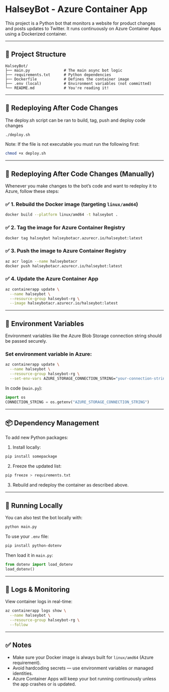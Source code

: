 # HalseyBot - Azure Container App

This project is a Python bot that monitors a website for product changes and posts updates to Twitter. It runs continuously on Azure Container Apps using a Dockerized container.

---

## 🚀 Project Structure

```
HalseyBot/
├── main.py               # The main async bot logic
├── requirements.txt      # Python dependencies
├── Dockerfile            # Defines the container image
├── .env (local)          # Environment variables (not committed)
└── README.md             # You're reading it!
```

---

## 🔁 Redeploying After Code Changes

The deploy.sh script can be ran to build, tag, push and deploy code changes

```bash
./deploy.sh
```

Note: If the file is not executable you must run the following first:

```bash
chmod +x deploy.sh
```

---

## 🔁 Redeploying After Code Changes (Manually)

Whenever you make changes to the bot’s code and want to redeploy it to Azure, follow these steps:

### ✅ 1. Rebuild the Docker image (targeting `linux/amd64`)
```bash
docker build --platform linux/amd64 -t halseybot .
```

### ✅ 2. Tag the image for Azure Container Registry
```bash
docker tag halseybot halseybotacr.azurecr.io/halseybot:latest
```

### ✅ 3. Push the image to Azure Container Registry
```bash
az acr login --name halseybotacr
docker push halseybotacr.azurecr.io/halseybot:latest
```

### ✅ 4. Update the Azure Container App
```bash
az containerapp update \
  --name halseybot \
  --resource-group halseybot-rg \
  --image halseybotacr.azurecr.io/halseybot:latest
```

---

## 🔐 Environment Variables

Environment variables like the Azure Blob Storage connection string should be passed securely.

### Set environment variable in Azure:
```bash
az containerapp update \
  --name halseybot \
  --resource-group halseybot-rg \
  --set-env-vars AZURE_STORAGE_CONNECTION_STRING="your-connection-string"
```

In code (`main.py`):
```python
import os
CONNECTION_STRING = os.getenv("AZURE_STORAGE_CONNECTION_STRING")
```

---

## 📦 Dependency Management

To add new Python packages:

1. Install locally:
```bash
pip install somepackage
```

2. Freeze the updated list:
```bash
pip freeze > requirements.txt
```

3. Rebuild and redeploy the container as described above.

---

## 🧪 Running Locally

You can also test the bot locally with:

```bash
python main.py
```

To use your `.env` file:
```bash
pip install python-dotenv
```

Then load it in `main.py`:
```python
from dotenv import load_dotenv
load_dotenv()
```

---

## 📖 Logs & Monitoring

View container logs in real-time:

```bash
az containerapp logs show \
  --name halseybot \
  --resource-group halseybot-rg \
  --follow
```

---

## ✅ Notes

- Make sure your Docker image is always built for `linux/amd64` (Azure requirement).
- Avoid hardcoding secrets — use environment variables or managed identities.
- Azure Container Apps will keep your bot running continuously unless the app crashes or is updated.
